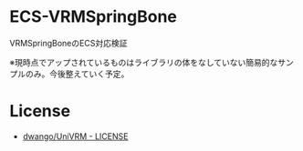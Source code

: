 # ECS-VRMSpringBone
VRMSpringBoneのECS対応検証

※現時点でアップされているものはライブラリの体をなしていない簡易的なサンプルのみ。今後整えていく予定。

# License

- [dwango/UniVRM - LICENSE](https://github.com/dwango/UniVRM/blob/master/LICENSE.txt)
